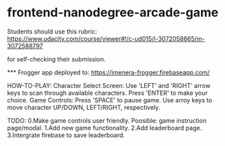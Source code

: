 frontend-nanodegree-arcade-game
===============================

Students should use this rubric: https://www.udacity.com/course/viewer#!/c-ud015/l-3072058665/m-3072588797

for self-checking their submission.

*** Frogger app deployed to: https://jmenera-frogger.firebaseapp.com/

HOW-TO-PLAY:
	Character Select Screen:
		Use 'LEFT' and 'RIGHT' arrow keys to scan through available characters.
		Press 'ENTER' to make your choice.
	Game Controls:
		Press 'SPACE' to pause game.
		Use arroy keys to move character UP/DOWN, LEFT/RIGHT, respectively.

TODO:
	0.Make game controls user friendly. Poosible: game instruction page/modal.
	1.Add new game functionality.
	2.Add leaderboard page.
	3.Intergrate firebase to save leaderboard.
